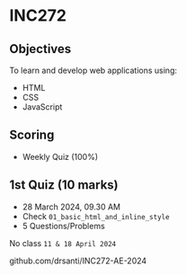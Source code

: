 # INC272

## Objectives
To learn and develop web applications using:
 - HTML
 - CSS
 - JavaScript
  
## Scoring
 - Weekly Quiz (100%)

## 1st Quiz (10 marks)
 - 28 March 2024, 09.30 AM
 - Check `01_basic_html_and_inline_style`
 - 5 Questions/Problems

 No class `11 & 18 April 2024` 

github.com/drsanti/INC272-AE-2024
